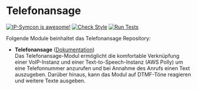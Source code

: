 # Telefonansage

[![IP-Symcon is awesome!](https://img.shields.io/badge/IP--Symcon-5.5-blue.svg)](https://www.symcon.de)
[![Check Style](https://github.com/symcon/Telefonansage/workflows/Check%20Style/badge.svg)](https://github.com/symcon/Telefonansage/actions)
[![Run Tests](https://github.com/symcon/Telefonansage/workflows/Run%20Tests/badge.svg)](https://github.com/symcon/Telefonansage/actions)

Folgende Module beinhaltet das Telefonansage Repository:

- __Telefonansage__ ([Dokumentation](https://www.symcon.de/de/service/dokumentation/modulreferenz/telefonansage/))  
	Das Telefonansage-Modul ermöglicht die komfortable Verknüpfung einer VoIP-Instanz und einer Text-to-Speech-Instanz (AWS Polly) um eine Telefonnummer anzurufen und bei Annahme des Anrufs einen Text auszugeben. Darüber hinaus, kann das Modul auf DTMF-Töne reagieren und weitere Texte ausgeben.
